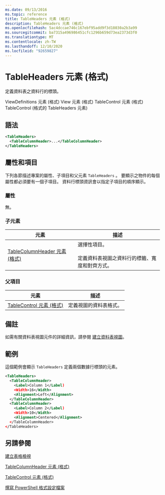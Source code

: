 ```yaml
---
ms.date: 09/13/2016
ms.topic: reference
title: TableHeaders 元素 (格式)
description: TableHeaders 元素 (格式)
ms.openlocfilehash: 5ac4dccae746c167ebf95add9f3d18030a2b3a99
ms.sourcegitcommit: ba7315a496986451cfc1296b659d73ea2373d3f0
ms.translationtype: MT
ms.contentlocale: zh-TW
ms.lasthandoff: 12/10/2020
ms.locfileid: "92659827"
---
```

# <a name="tableheaders-element-format"></a>TableHeaders 元素 (格式)

定義資料表之資料行的標頭。

ViewDefinitions 元素 (格式) View 元素 (格式) TableControl 元素 (格式) TableControl (格式的 TableHeaders 元素) 

## <a name="syntax"></a>語法

```xml
<TableHeaders>
  <TableColumnHeader>...</TableColumnHeader>
</TableHeaders>

```

## <a name="attributes-and-elements"></a>屬性和項目

下列各節描述專案的屬性、子項目和父元素 `TableHeaders` 。 要顯示之物件的每個屬性都必須要有一個子項目。 資料行標頭資訊會以指定子項目的順序顯示。

### <a name="attributes"></a>屬性

無。

### <a name="child-elements"></a>子元素

|元素|描述|
|-------------|-----------------|
|[TableColumnHeader 元素 (格式)](./tablecolumnheader-element-format.md)|選擇性項目。<br /><br /> 定義資料表視圖之資料行的標籤、寬度和對齊方式。|

### <a name="parent-elements"></a>父項目

|元素|描述|
|-------------|-----------------|
|[TableControl 元素 (格式)](./tablecontrol-element-format.md)|定義視圖的資料表格式。|

## <a name="remarks"></a>備註

如需有關資料表視圖元件的詳細資訊，請參閱 [建立資料表視圖](./creating-a-table-view.md)。

## <a name="example"></a>範例

這個範例會顯示 `TableHeaders` 定義兩個數據行標頭的元素。

```xml
<TableHeaders>
  <TableColumnHeader>
    <Label>Column 1</Label)
    <Width>16</Width>
    <Alignment>Left</Alignment>
  </TableColumnHeader>
  <TableColumnHeader>
    <Label>Column 2</Label)
    <Width>10</Width>
    <Alignment>Centered</Alignment>
  </TableColumnHeader>
</TableHeaders>
```

## <a name="see-also"></a>另請參閱

[建立表格檢視](./creating-a-table-view.md)

[TableColumnHeader 元素 (格式)](./tablecolumnheader-element-format.md)

[TableControl 元素 (格式)](./tablecontrol-element-format.md)

[撰寫 PowerShell 格式設定檔案](./writing-a-powershell-formatting-file.md)
